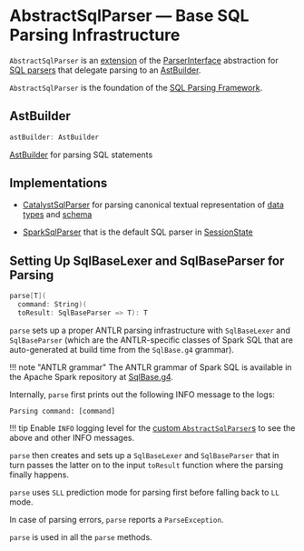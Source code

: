 # AbstractSqlParser &mdash; Base SQL Parsing Infrastructure

`AbstractSqlParser` is an [extension](#contract) of the [ParserInterface](ParserInterface.md) abstraction for [SQL parsers](#implementations) that delegate parsing to an [AstBuilder](#astBuilder).

`AbstractSqlParser` is the foundation of the [SQL Parsing Framework](index.md).

## AstBuilder

```scala
astBuilder: AstBuilder
```

[AstBuilder](AstBuilder.md) for parsing SQL statements

## Implementations

* [CatalystSqlParser](CatalystSqlParser.md) for parsing canonical textual representation of [data types](../spark-sql-DataType.md) and [schema](../spark-sql-StructType.md)

* [SparkSqlParser](SparkSqlParser.md) that is the default SQL parser in [SessionState](../SessionState.md#sqlParser)

## Setting Up SqlBaseLexer and SqlBaseParser for Parsing

```scala
parse[T](
  command: String)(
  toResult: SqlBaseParser => T): T
```

`parse` sets up a proper ANTLR parsing infrastructure with `SqlBaseLexer` and `SqlBaseParser` (which are the ANTLR-specific classes of Spark SQL that are auto-generated at build time from the `SqlBase.g4` grammar).

!!! note "ANTLR grammar"
    The ANTLR grammar of Spark SQL is available in the Apache Spark repository at [SqlBase.g4](https://github.com/apache/spark/blob/v3.0.0/sql/catalyst/src/main/antlr4/org/apache/spark/sql/catalyst/parser/SqlBase.g4).

Internally, `parse` first prints out the following INFO message to the logs:

```
Parsing command: [command]
```

!!! tip
    Enable `INFO` logging level for the [custom `AbstractSqlParser`s](#implementations) to see the above and other INFO messages.

`parse` then creates and sets up a `SqlBaseLexer` and `SqlBaseParser` that in turn passes the latter on to the input `toResult` function where the parsing finally happens.

`parse` uses `SLL` prediction mode for parsing first before falling back to `LL` mode.

In case of parsing errors, `parse` reports a `ParseException`.

`parse` is used in all the `parse` methods.
